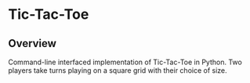 # Tic-Tac-Toe

## Overview
Command-line interfaced implementation of Tic-Tac-Toe in Python. Two players take turns playing on a square grid with their choice of size.
